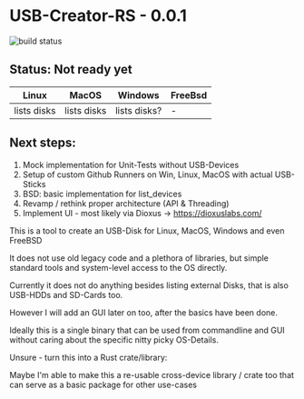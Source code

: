 # USB-Creator-RS - 0.0.1

![build status](https://github.com/thiscantbeserious/usb-creator-rs/actions/workflows/rust.yml/badge.svg)

## Status: Not ready yet 

| Linux | MacOS | Windows | FreeBsd |
|-------------|-------------|-------------|-------------|
| lists disks | lists disks | lists disks?|-            |

## Next steps: 
1. Mock implementation for Unit-Tests without USB-Devices
2. Setup of custom Github Runners on Win, Linux, MacOS with actual USB-Sticks 
3. BSD: basic implementation for list_devices
4. Revamp / rethink proper architecture (API & Threading)
5. Implement UI - most likely via Dioxus -> https://dioxuslabs.com/

This is a tool to create an USB-Disk for Linux, MacOS, Windows and even FreeBSD

It does not use old legacy code and a plethora of libraries, but simple standard tools and system-level access to the OS directly.

Currently it does not do anything besides listing external Disks, that is also USB-HDDs and SD-Cards too. 

However I will add an GUI later on too, after the basics have been done.

Ideally this is a single binary that can be used from commandline and GUI without caring about the specific nitty picky OS-Details. 

Unsure - turn this into a Rust crate/library:

Maybe I'm able to make this a re-usable cross-device library / crate too that can serve as a basic package for other use-cases